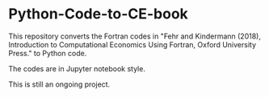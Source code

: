 # Python-Code-to-CE-book
This repository converts the Fortran codes in "Fehr and Kindermann (2018), Introduction to Computational Economics Using Fortran, Oxford University Press." to Python code.

The codes are in Jupyter notebook style.

This is still an ongoing project.

